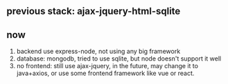## previous stack: ajax-jquery-html-sqlite

## now
1. backend use express-node, not using any big framework
2. database: mongodb, tried to use sqlite, but node doesn't support it well
3. no frontend: still use ajax-jquery, in the future, may change it to java+axios, or use some frontend framework like vue or react.
